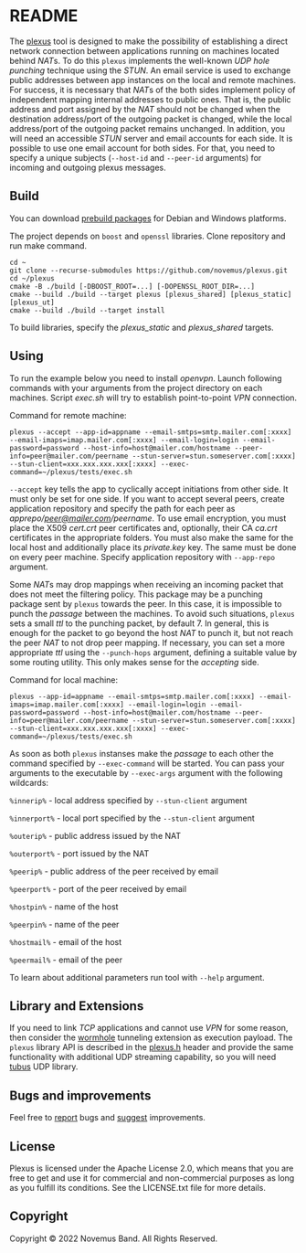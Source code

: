 # README

The [plexus](https://github.com/novemus/plexus) tool is designed to make the possibility of establishing a direct network connection between applications running on machines located behind *NAT*s. To do this `plexus` implements the well-known *UDP hole punching* technique using the *STUN*. An email service is used to exchange public addresses between app instances on the local and remote machines. For success, it is necessary that *NAT*s of the both sides implement policy of independent mapping internal addresses to public ones. That is, the public address and port assigned by the *NAT* should not be changed when the destination address/port of the outgoing packet is changed, while the local address/port of the outgoing packet remains unchanged. In addition, you will need an accessible *STUN* server and email accounts for each side. It is possible to use one email account for both sides. For that, you need to specify a unique subjects (`--host-id` and `--peer-id` arguments) for incoming and outgoing plexus messages.

## Build

You can download [prebuild packages](https://github.com/novemus/plexus/releases) for Debian and Windows platforms.

The project depends on `boost` and `openssl` libraries. Clone repository and run make command.

```console
cd ~
git clone --recurse-submodules https://github.com/novemus/plexus.git
cd ~/plexus
cmake -B ./build [-DBOOST_ROOT=...] [-DOPENSSL_ROOT_DIR=...]
cmake --build ./build --target plexus [plexus_shared] [plexus_static] [plexus_ut]
cmake --build ./build --target install
```

To build libraries, specify the *plexus_static* and *plexus_shared* targets.

## Using

To run the example below you need to install *openvpn*. Launch following commands with your arguments from the project directory on each machines. Script *exec.sh* will try to establish point-to-point *VPN* connection.

Command for remote machine:
```console
plexus --accept --app-id=appname --email-smtps=smtp.mailer.com[:xxxx] --email-imaps=imap.mailer.com[:xxxx] --email-login=login --email-password=password --host-info=host@mailer.com/hostname --peer-info=peer@mailer.com/peername --stun-server=stun.someserver.com[:xxxx] --stun-client=xxx.xxx.xxx.xxx[:xxxx] --exec-command=~/plexus/tests/exec.sh
```

`--accept` key tells the app to cyclically accept initiations from other side. It must only be set for one side. If you want to accept several peers, create application repository and specify the path for each peer as *apprepo/peer@mailer.com/peername*. To use email encryption, you must place the X509 *cert.crt* peer certificates and, optionally, their CA *ca.crt* certificates in the appropriate folders. You must also make the same for the local host and additionally place its *private.key* key. The same must be done on every peer machine. Specify application repository with `--app-repo` argument.

Some *NAT*s may drop mappings when receiving an incoming packet that does not meet the filtering policy. This package may be a punching package sent by `plexus` towards the peer. In this case, it is impossible to punch the *passage* between the machines. To avoid such situations, `plexus` sets a small *ttl* to the punching packet, by default 7. In general, this is enough for the packet to go beyond the host *NAT* to punch it, but not reach the peer *NAT* to not drop peer mapping. If necessary, you can set a more appropriate *ttl* using the `--punch-hops` argument, defining a suitable value by some routing utility. This only makes sense for the *accepting* side.

Command for local machine:
```console
plexus --app-id=appname --email-smtps=smtp.mailer.com[:xxxx] --email-imaps=imap.mailer.com[:xxxx] --email-login=login --email-password=password --host-info=host@mailer.com/hostname --peer-info=peer@mailer.com/peername --stun-server=stun.someserver.com[:xxxx] --stun-client=xxx.xxx.xxx.xxx[:xxxx] --exec-command=~/plexus/tests/exec.sh
```

As soon as both `plexus` instanses make the *passage* to each other the command specified by `--exec-command` will be started. You can pass your arguments to the executable by `--exec-args` argument with the following wildcards:

`%innerip%` - local address specified by `--stun-client` argument

`%innerport%` - local port specified by the `--stun-client` argument

`%outerip%` - public address issued by the NAT

`%outerport%` - port issued by the NAT

`%peerip%` - public address of the peer received by email

`%peerport%` - port of the peer received by email

`%hostpin%` - name of the host

`%peerpin%` - name of the peer

`%hostmail%` - email of the host

`%peermail%` - email of the peer

To learn about additional parameters run tool with `--help` argument.

## Library and Extensions

If you need to link *TCP* applications and cannot use *VPN* for some reason, then consider the [wormhole](https://github.com/novemus/wormhole) tunneling extension as execution payload. The `plexus` library API is described in the [plexus.h](https://github.com/novemus/plexus/blob/master/plexus.h) header and provide the same functionality with additional UDP streaming capability, so you will need [tubus](https://github.com/novemus/tubus) UDP library.

## Bugs and improvements

Feel free to [report](https://github.com/novemus/plexus/issues) bugs and [suggest](https://github.com/novemus/plexus/issues) improvements. 

## License

Plexus is licensed under the Apache License 2.0, which means that you are free to get and use it for commercial and non-commercial purposes as long as you fulfill its conditions. See the LICENSE.txt file for more details.

## Copyright

Copyright © 2022 Novemus Band. All Rights Reserved.
